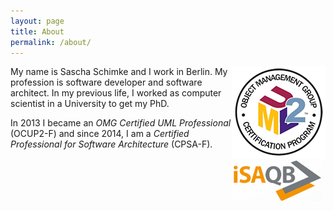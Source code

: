 ```yaml
---
layout: page
title: About
permalink: /about/
---
```


<div style="right:0px; float: right;">
    <img src="/images/ocup2.png" title="OMG Certified UML Professional – Foundation Level (OCUP2-F)">
    <br>
    <img src="/images/isaqb.gif" title="Certified Professional for Software Architecture - Foundation Level (CPSA-F)">
</div>

My name is Sascha Schimke and I work in Berlin. My profession is software developer and software architect.
In my previous life, I worked as computer scientist in a University to get my PhD.

In 2013 I became an _OMG Certified UML Professional_ (OCUP2-F) and
since 2014, I am a _Certified Professional for Software Architecture_ (CPSA-F).

